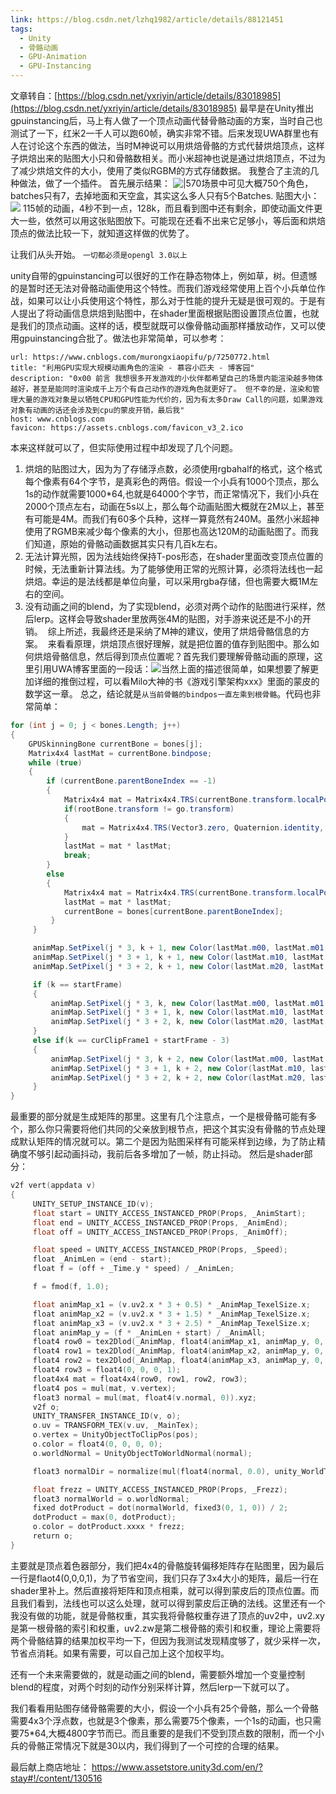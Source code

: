 ```yaml
---
link: https://blog.csdn.net/lzhq1982/article/details/88121451
tags:
  - Unity
  - 骨骼动画
  - GPU-Animation
  - GPU-Instancing
---
```

文章转自：[https://blog.csdn.net/yxriyin/article/details/83018985](https://blog.csdn.net/yxriyin/article/details/83018985)
最早是在Unity推出gpuinstancing后，马上有人做了一个顶点动画代替骨骼动画的方案，当时自己也测试了一下，红米2一千人可以跑60帧，确实非常不错。后来发现UWA群里也有人在讨论这个东西的做法，当时M神说可以用烘焙骨骼的方式代替烘焙顶点，这样子烘焙出来的贴图大小只和骨骼数相关。而小米超神也说是通过烘焙顶点，不过为了减少烘焙文件的大小，使用了类似RGBM的方式存储数据。
我整合了主流的几种做法，做了一个插件。
首先展示结果：
![|570](https://i-blog.csdnimg.cn/blog_migrate/a18cc1114067fa41c337e1c8973c7d12.jpeg)场景中可见大概750个角色，batches只有7，去掉地面和天空盒，其实这么多人只有5个Batches.
贴图大小：
![](https://i-blog.csdnimg.cn/blog_migrate/103382c2eae404042d3fbf43d6c42ec0.png)
115帧的动画，4秒不到一点，128k，而且看到图中还有剩余，即使动画文件更大一些，依然可以用这张贴图放下。可能现在还看不出来它足够小，等后面和烘焙顶点的做法比较一下，就知道这样做的优势了。

让我们从头开始。
`一切都必须是opengl 3.0以上`

unity自带的gpuinstancing可以很好的工作在静态物体上，例如草，树。但遗憾的是暂时还无法对骨骼动画使用这个特性。而我们游戏经常使用上百个小兵单位作战，如果可以让小兵使用这个特性，那么对于性能的提升无疑是很可观的。于是有人提出了将动画信息烘焙到贴图中，在shader里面根据贴图设置顶点位置，也就是我们的顶点动画。这样的话，模型就既可以像骨骼动画那样播放动作，又可以使用gpuinstancing合批了。做法也非常简单，可以参考：
```cardlink
url: https://www.cnblogs.com/murongxiaopifu/p/7250772.html
title: "利用GPU实现大规模动画角色的渲染 - 慕容小匹夫 - 博客园"
description: "0x00 前言 我想很多开发游戏的小伙伴都希望自己的场景内能渲染越多物体越好，甚至是能同时渲染成千上万个有自己动作的游戏角色就更好了。 但不幸的是，渲染和管理大量的游戏对象是以牺牲CPU和GPU性能为代价的，因为有太多Draw Call的问题，如果游戏对象有动画的话还会涉及到cpu的蒙皮开销，最后我"
host: www.cnblogs.com
favicon: https://assets.cnblogs.com/favicon_v3_2.ico
```

本来这样就可以了，但实际使用过程中却发现了几个问题。
1. 烘焙的贴图过大，因为为了存储浮点数，必须使用rgbahalf的格式，这个格式每个像素有64个字节，是真彩色的两倍。假设一个小兵有1000个顶点，那么1s的动作就需要1000*64,也就是64000个字节，而正常情况下，我们小兵在2000个顶点左右，动画在5s以上，那么每个动画贴图大概就在2M以上，甚至有可能是4M。而我们有60多个兵种，这样一算竟然有240M。虽然小米超神使用了RGMB来减少每个像素的大小，但那也高达120M的动画贴图了。而我们知道，原始的骨骼动画数据其实只有几百k左右。
2. 无法计算光照，因为法线始终保持T-pos形态，在shader里面改变顶点位置的时候，无法重新计算法线。为了能够使用正常的光照计算，必须将法线也一起烘焙。幸运的是法线都是单位向量，可以采用rgba存储，但也需要大概1M左右的空间。
3. 没有动画之间的blend，为了实现blend，必须对两个动作的贴图进行采样，然后lerp。这样会导致shader里放两张4M的贴图，对手游来说还是不小的开销。
 综上所述，我最终还是采纳了M神的建议，使用了烘焙骨骼信息的方案。
 来看看原理，烘焙顶点很好理解，就是把位置的值存到贴图中。那么如何烘焙骨骼信息，然后得到顶点位置呢？首先我们要理解骨骼动画的原理，这里引用UWA博客里面的一段话：![](https://i-blog.csdnimg.cn/blog_migrate/24e2275c5ee828be8d45f4f842abf3fa.png)当然上面的描述很简单，如果想要了解更加详细的推倒过程，可以看Milo大神的书《游戏引擎架构xxx》里面的蒙皮的数学这一章。
总之，结论就是`从当前骨骼的bindpos一直左乘到根骨骼`。代码也非常简单：
```C#
for (int j = 0; j < bones.Length; j++)  
{
    GPUSkinningBone currentBone = bones[j];  
    Matrix4x4 lastMat = currentBone.bindpose;  
    while (true)  
    {
        if (currentBone.parentBoneIndex == -1)  
        {
            Matrix4x4 mat = Matrix4x4.TRS(currentBone.transform.localPosition, currentBone.transform.localRotation, currentBone.transform.localScale);  
            if(rootBone.transform != go.transform)  
            {
                mat = Matrix4x4.TRS(Vector3.zero, Quaternion.identity, go.transform.localScale) * mat;  
            }
            lastMat = mat * lastMat;  
            break;  
        }  
        else  
        {
            Matrix4x4 mat = Matrix4x4.TRS(currentBone.transform.localPosition, currentBone.transform.localRotation, currentBone.transform.localScale);  
            lastMat = mat * lastMat;  
            currentBone = bones[currentBone.parentBoneIndex];  
         }  
     }

     animMap.SetPixel(j * 3, k + 1, new Color(lastMat.m00, lastMat.m01, lastMat.m02, lastMat.m03));  
     animMap.SetPixel(j * 3 + 1, k + 1, new Color(lastMat.m10, lastMat.m11, lastMat.m12, lastMat.m13));  
     animMap.SetPixel(j * 3 + 2, k + 1, new Color(lastMat.m20, lastMat.m21, lastMat.m22, lastMat.m23));

     if (k == startFrame)  
     {
         animMap.SetPixel(j * 3, k, new Color(lastMat.m00, lastMat.m01, lastMat.m02, lastMat.m03));  
         animMap.SetPixel(j * 3 + 1, k, new Color(lastMat.m10, lastMat.m11, lastMat.m12, lastMat.m13));  
         animMap.SetPixel(j * 3 + 2, k, new Color(lastMat.m20, lastMat.m21, lastMat.m22, lastMat.m23));  
     }  
     else if(k == curClipFrame1 + startFrame - 3)  
     {
         animMap.SetPixel(j * 3, k + 2, new Color(lastMat.m00, lastMat.m01, lastMat.m02, lastMat.m03));  
         animMap.SetPixel(j * 3 + 1, k + 2, new Color(lastMat.m10, lastMat.m11, lastMat.m12, lastMat.m13));  
         animMap.SetPixel(j * 3 + 2, k + 2, new Color(lastMat.m20, lastMat.m21, lastMat.m22, lastMat.m23));  
     }
}  
```
最重要的部分就是生成矩阵的那里。这里有几个注意点，一个是根骨骼可能有多个，那么你只需要将他们共同的父亲放到根节点，把这个其实没有骨骼的节点处理成默认矩阵的情况就可以。第二个是因为贴图采样有可能采样到边缘，为了防止精确度不够引起动画抖动，我前后各多增加了一帧，防止抖动。
然后是shader部分：
```c
v2f vert(appdata v)  
{
     UNITY_SETUP_INSTANCE_ID(v);  
     float start = UNITY_ACCESS_INSTANCED_PROP(Props, _AnimStart);  
     float end = UNITY_ACCESS_INSTANCED_PROP(Props, _AnimEnd);  
     float off = UNITY_ACCESS_INSTANCED_PROP(Props, _AnimOff);

     float speed = UNITY_ACCESS_INSTANCED_PROP(Props, _Speed);  
     float _AnimLen = (end - start);  
     float f = (off + _Time.y * speed) / _AnimLen;

     f = fmod(f, 1.0);

     float animMap_x1 = (v.uv2.x * 3 + 0.5) * _AnimMap_TexelSize.x;  
     float animMap_x2 = (v.uv2.x * 3 + 1.5) * _AnimMap_TexelSize.x;  
     float animMap_x3 = (v.uv2.x * 3 + 2.5) * _AnimMap_TexelSize.x;  
     float animMap_y = (f * _AnimLen + start) / _AnimAll;  
     float4 row0 = tex2Dlod(_AnimMap, float4(animMap_x1, animMap_y, 0, 0));  
     float4 row1 = tex2Dlod(_AnimMap, float4(animMap_x2, animMap_y, 0, 0));  
     float4 row2 = tex2Dlod(_AnimMap, float4(animMap_x3, animMap_y, 0, 0));  
     float4 row3 = float4(0, 0, 0, 1);  
     float4x4 mat = float4x4(row0, row1, row2, row3);  
     float4 pos = mul(mat, v.vertex);  
     float3 normal = mul(mat, float4(v.normal, 0)).xyz;  
     v2f o;  
     UNITY_TRANSFER_INSTANCE_ID(v, o);  
     o.uv = TRANSFORM_TEX(v.uv, _MainTex);  
     o.vertex = UnityObjectToClipPos(pos);  
     o.color = float4(0, 0, 0, 0);  
     o.worldNormal = UnityObjectToWorldNormal(normal);

     float3 normalDir = normalize(mul(float4(normal, 0.0), unity_WorldToObject).xyz);

     float frezz = UNITY_ACCESS_INSTANCED_PROP(Props, _Frezz);  
     float3 normalWorld = o.worldNormal;  
     fixed dotProduct = dot(normalWorld, fixed3(0, 1, 0)) / 2;  
     dotProduct = max(0, dotProduct);  
     o.color = dotProduct.xxxx * frezz;  
     return o;  
}  
```
主要就是顶点着色器部分，我们把4x4的骨骼旋转偏移矩阵存在贴图里，因为最后一行是flaot4(0,0,0,1)，为了节省空间，我们只存了3x4大小的矩阵，最后一行在shader里补上。然后直接将矩阵和顶点相乘，就可以得到蒙皮后的顶点位置。而且我们看到，法线也可以这么处理，就可以得到蒙皮后正确的法线。这里还有一个我没有做的功能，就是骨骼权重，其实我将骨骼权重存进了顶点的uv2中，uv2.xy是第一根骨骼的索引和权重，uv2.zw是第二根骨骼的索引和权重，理论上需要将两个骨骼结算的结果加权平均一下，但因为我测试发现精度够了，就少采样一次，节省点消耗。如果有需要，可以自己加上这个加权平均。

还有一个未来需要做的，就是动画之间的blend，需要额外增加一个变量控制blend的程度，对两个时刻的动作分别采样计算，然后lerp一下就可以了。

我们看看用贴图存储骨骼需要的大小，假设一个小兵有25个骨骼，那么一个骨骼需要4x3个浮点数，也就是3个像素，那么需要75个像素，一个1s的动画，也只需要75*64,大概4800字节而已。而且重要的是我们不受到顶点数的限制，而一个小兵的骨骼正常情况下就是30以内，我们得到了一个可控的合理的结果。

最后献上商店地址：
https://www.assetstore.unity3d.com/en/?stay#!/content/130516